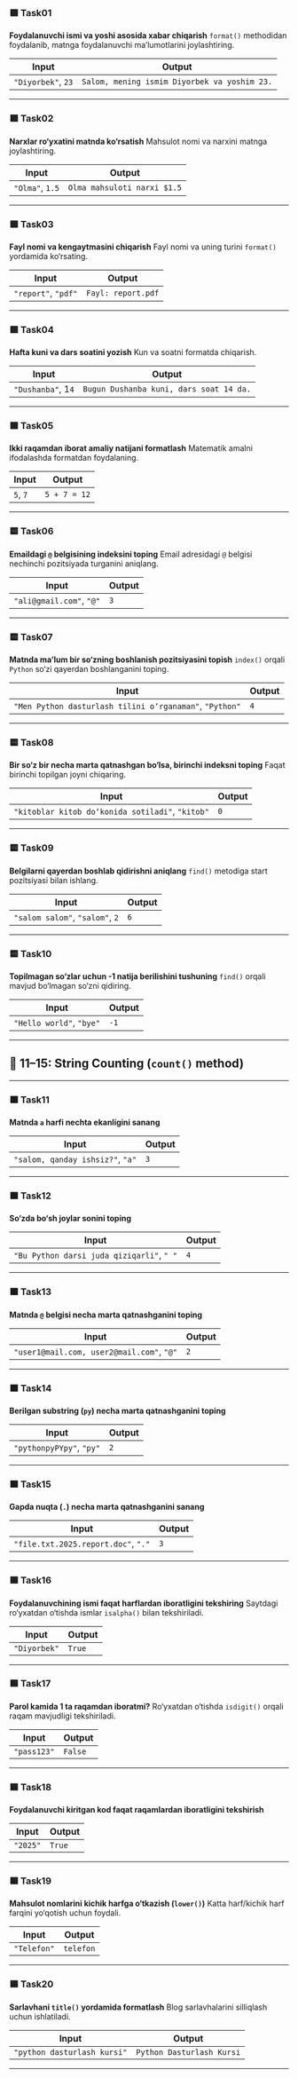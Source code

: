 ### 🟩 Task01

**Foydalanuvchi ismi va yoshi asosida xabar chiqarish**
`format()` methodidan foydalanib, matnga foydalanuvchi ma’lumotlarini joylashtiring.

| Input                                                           | Output                                       |
| --------------------------------------------------------------- | -------------------------------------------- |
| `"Diyorbek"`, `23` | `Salom, mening ismim Diyorbek va yoshim 23.` |

---

### 🟩 Task02

**Narxlar ro‘yxatini matnda ko‘rsatish**
Mahsulot nomi va narxini matnga joylashtiring.

| Input                                          | Output                      |
| ---------------------------------------------- | --------------------------- |
| `"Olma"`, `1.5` | `Olma mahsuloti narxi $1.5` |

---

### 🟩 Task03

**Fayl nomi va kengaytmasini chiqarish**
Fayl nomi va uning turini `format()` yordamida ko‘rsating.

| Input                                   | Output             |
| --------------------------------------- | ------------------ |
| `"report"`, `"pdf"` | `Fayl: report.pdf` |

---

### 🟩 Task04

**Hafta kuni va dars soatini yozish**
Kun va soatni formatda chiqarish.

| Input                                                      | Output                                  |
| ---------------------------------------------------------- | --------------------------------------- |
| `"Dushanba"`, 1`4` | `Bugun Dushanba kuni, dars soat 14 da.` |

---

### 🟩 Task05

**Ikki raqamdan iborat amaliy natijani formatlash**
Matematik amalni ifodalashda formatdan foydalaning.

| Input                             | Output       |
| --------------------------------- | ------------ |
| `5`, `7` | `5 + 7 = 12` |

---

### 🟨 Task06

**Emaildagi `@` belgisining indeksini toping**
Email adresidagi `@` belgisi nechinchi pozitsiyada turganini aniqlang.

| Input                       | Output |
| --------------------------- | ------ |
| `"ali@gmail.com"`, `"@"` | `3`    |

---

### 🟨 Task07

**Matnda ma’lum bir so‘zning boshlanish pozitsiyasini topish**
`index()` orqali `Python` so‘zi qayerdan boshlanganini toping.

| Input                                                       | Output |
| ----------------------------------------------------------- | ------ |
| `"Men Python dasturlash tilini o‘rganaman"`, `"Python"` | `4`    |

---

### 🟨 Task08

**Bir so‘z bir necha marta qatnashgan bo‘lsa, birinchi indeksni toping**
Faqat birinchi topilgan joyni chiqaring.

| Input                                               | Output |
| --------------------------------------------------- | ------ |
| `"kitoblar kitob do‘konida sotiladi"`, `"kitob"` | `0`    |

---

### 🟨 Task09

**Belgilarni qayerdan boshlab qidirishni aniqlang**
`find()` metodiga start pozitsiyasi bilan ishlang.

| Input                            | Output |
| -------------------------------- | ------ |
| `"salom salom"`, `"salom"`, `2` | `6`    |

---

### 🟨 Task10

**Topilmagan so‘zlar uchun -1 natija berilishini tushuning**
`find()` orqali mavjud bo‘lmagan so‘zni qidiring.

| Input                       | Output |
| --------------------------- | ------ |
| `"Hello world"`, `"bye"` | `-1`   |

---

## 🔢 **11–15: String Counting (`count()` method)**

---

### 🟧 Task11

**Matnda `a` harfi nechta ekanligini sanang**

| Input                                | Output |
| ------------------------------------ | ------ |
| `"salom, qanday ishsiz?"`, `"a"` | `3`    |

---

### 🟧 Task12

**So‘zda bo‘sh joylar sonini toping**

| Input                                         | Output |
| --------------------------------------------- | ------ |
| `"Bu Python darsi juda qiziqarli"`, `" "` | `4`    |

---

### 🟧 Task13

**Matnda `@` belgisi necha marta qatnashganini toping**

| Input                                         | Output |
| --------------------------------------------- | ------ |
| `"user1@mail.com, user2@mail.com"`, `"@"` | `2`    |

---

### 🟧 Task14

**Berilgan substring (`py`) necha marta qatnashganini toping**

| Input                        | Output |
| ---------------------------- | ------ |
| `"pythonpyPYpy"`, `"py"` | `2`    |

---

### 🟧 Task15

**Gapda nuqta (`.`) necha marta qatnashganini sanang**

| Input                                   | Output |
| --------------------------------------- | ------ |
| `"file.txt.2025.report.doc"`, `"."` | `3`    |

---

### 🟦 Task16

**Foydalanuvchining ismi faqat harflardan iboratligini tekshiring**
Saytdagi ro‘yxatdan o‘tishda ismlar `isalpha()` bilan tekshiriladi.

| Input                  | Output |
| ---------------------- | ------ |
| `"Diyorbek"` | `True` |

---

### 🟦 Task17

**Parol kamida 1 ta raqamdan iboratmi?**
Ro‘yxatdan o‘tishda `isdigit()` orqali raqam mavjudligi tekshiriladi.

| Input                 | Output  |
| --------------------- | ------- |
| `"pass123"` | `False` |

---

### 🟦 Task18

**Foydalanuvchi kiritgan kod faqat raqamlardan iboratligini tekshirish**

| Input              | Output |
| ------------------ | ------ |
| `"2025"` | `True` |

---

### 🟦 Task19

**Mahsulot nomlarini kichik harfga o‘tkazish (`lower()`)**
Katta harf/kichik harf farqini yo‘qotish uchun foydali.

| Input               | Output    |
| ------------------- | --------- |
| `"Telefon"` | `telefon` |

---

### 🟦 Task20

**Sarlavhani `title()` yordamida formatlash**
Blog sarlavhalarini silliqlash uchun ishlatiladi.

| Input                               | Output                    |
| ----------------------------------- | ------------------------- |
| `"python dasturlash kursi"` | `Python Dasturlash Kursi` |

---

